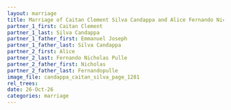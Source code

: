 ```yaml
---
layout: marriage
title: Marriage of Caitan Clement Silva Candappa and Alice Fernando Nicholas Pulle
partner_1_first: Caitan Clement
partner_1_last: Silva Candappa
partner_1_father_first: Emmanuel Joseph
partner_1_father_last: Silva Candappa
partner_2_first: Alice
partner_2_last: Fernando Nicholas Pulle
partner_2_father_first: Nicholas
partner_2_father_last: Fernandopulle
image_file: candappa_caitan_silva_page_1281
rel_trees:
date: 26-Oct-26
categories: marriage
---
```


